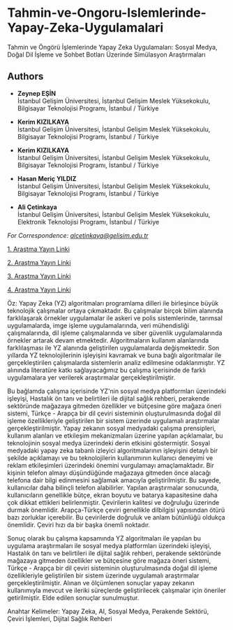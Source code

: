 # Tahmin-ve-Ongoru-Islemlerinde-Yapay-Zeka-Uygulamalari

Tahmin ve Öngörü İşlemlerinde Yapay Zeka Uygulamaları: Sosyal Medya, Doğal Dil İşleme ve Sohbet Botları Üzerinde Simülasyon Araştırmaları

## Authors

- **Zeynep EŞİN**  
  İstanbul Gelişim Üniversitesi, İstanbul Gelişim Meslek Yüksekokulu, Bilgisayar Teknolojisi Programı, İstanbul / Türkiye
  
- **Kerim KIZILKAYA**  
  İstanbul Gelişim Üniversitesi, İstanbul Gelişim Meslek Yüksekokulu, Bilgisayar Teknolojisi Programı, İstanbul / Türkiye

- **Kerim KIZILKAYA**  
  İstanbul Gelişim Üniversitesi, İstanbul Gelişim Meslek Yüksekokulu, Bilgisayar Teknolojisi Programı, İstanbul / Türkiye
  
- **Hasan Meriç YILDIZ**  
  İstanbul Gelişim Üniversitesi, İstanbul Gelişim Meslek Yüksekokulu, Bilgisayar Teknolojisi Programı, İstanbul / Türkiye

- **Ali Çetinkaya**  
  İstanbul Gelişim Üniversitesi, İstanbul Gelişim Meslek Yüksekokulu, Elektronik Teknolojisi Programı, İstanbul / Türkiye
  
*For Correspondence: alcetinkaya@gelisim.edu.tr*

[1. Araştma Yayın Linki](https://scholar.google.com.tr/citations?view_op=view_citation&hl=tr&user=XSEW-NcAAAAJ&sortby=pubdate&citation_for_view=XSEW-NcAAAAJ:7PzlFSSx8tAC)

[2. Araştma Yayın Linki](https://avesis.gelisim.edu.tr/yayin/b042e3b3-b6ab-471c-888e-f50b6ce1fae3/tahmin-ve-ongoru-islemlerinde-yapay-zeka-uygulamalari-sosyal-medya-dogal-dil-isleme-ve-sohbet-botlari-uzerinde-simulasyon-arastirmalari)

[3. Araştma Yayın Linki](https://www.researchgate.net/publication/379958684_TAHMIN_VE_ONGORU_ISLEMLERINDE_YAPAY_ZEKA_UYGULAMALARI_SOSYAL_MEDYA_DOGAL_DIL_ISLEME_VE_SOHBET_BOTLARI_UZERINDE_SIMULASYON_ARASTIRMALARI)

[4. Araştma Yayın Linki](https://www.instagram.com/p/C4k-F6mNcZb/)

Öz:
Yapay Zeka (YZ) algoritmaları programlama dilleri ile birleşince büyük teknolojik çalışmalar ortaya çıkmaktadır. Bu çalışmalar birçok bilim alanında farklılaşarak örnekler uygulamalar ile askeri ve polis sistemlerinde, tarımsal uygulamalarda, imge işleme uygulamalarında, veri mühendisliği çalışmalarında, dil işleme çalışmalarında ve siber güvenlik uygulamalarında örnekler artarak devam etmektedir. Algoritmaların kullanım alanlarında farklılaşması ile YZ alanında geliştirilen uygulamalarda değişmektedir. Son yıllarda YZ teknolojilerinin işleyişini kavramak ve buna bağlı algoritmalar ile gerçekleştirilen çalışmalarda sistemlerin analiz edilmesine odaklanmıştır. YZ alınında literatüre katkı sağlayacağımız bu çalışma içerisinde de farklı uygulamalara yer verilerek araştırmalar gerçekleştirilmiştir.

Bu bağlamda çalışma içerisinde YZ'nin sosyal medya platformları üzerindeki işleyişi, Hastalık ön tanı ve belirtileri ile dijital sağlık rehberi, perakende sektöründe mağazaya gitmeden özellikler ve bütçesine göre mağaza öneri sistemi, Türkçe - Arapça bir dil çeviri sisteminin oluşturulmasında doğal dil işleme özellikleriyle geliştirilen bir sistem üzerinde uygulamalı araştırmalar gerçekleştirilmiştir. Yapay zekanın sosyal medyadaki çalışma prensipleri, kullanım alanları ve etkileşim mekanizmaları üzerine yapılan açıklamalar, bu teknolojinin sosyal medya üzerindeki derin etkisini göstermiştir. Sosyal medyadaki yapay zeka tabanlı izleyici algoritmalarının işleyişini detaylı bir şekilde açıklamayı ve bu teknolojilerin kullanımının kullanıcı deneyimi ve reklam etkileşimleri üzerindeki önemini vurgulamayı amaçlamaktadır. Bir kişinin telefon almayı düşündüğünde mağazaya gitmeden önce alacağı telefona dair bilgi edinmesini sağlamak amacıyla geliştirilmiştir. Bu sayede, kullanıcılar daha bilinçli telefon alabilirler. Yapılan araştırmalar sonucunda, kullanıcıların genellikle bütçe, ekran boyutu ve batarya kapasitesine daha çok dikkat ettikleri belirlenmiştir. Çevirilerin kalitesi ve doğruluğu üzerinde durmak önemlidir. Arapça-Türkçe çeviri genellikle dilbilgisi yapısından ötürü bazı zorluklar içerebilir. Bu çevirilerde doğruluk ve anlam bütünlüğü oldukça önemlidir. Çeviri hızı da bir başka önemli noktadır.

Sonuç olarak bu çalışma kapsamında YZ algoritmaları ile yapılan bu uygulama araştırmaları ile sosyal medya platformları üzerindeki işleyişi, Hastalık ön tanı ve belirtileri ile dijital sağlık rehberi, perakende sektöründe mağazaya gitmeden özellikler ve bütçesine göre mağaza öneri sistemi, Türkçe - Arapça bir dil çeviri sisteminin oluşturulmasında doğal dil işleme özellikleriyle geliştirilen bir sistem üzerinde uygulamalı araştırmalar gerçekleştirilmiştir. Alınan ve ölçümlenen sonuçlar yapay zekanın kullanımıyla mevcut ve ileriki süreçlerde geliştirilecek çalışmalar için öneriler getirilmiştir. Elde edilen sonuçlar sunulmuştur.

Anahtar Kelimeler: Yapay Zeka, AI, Sosyal Medya, Perakende Sektörü, Çeviri İşlemleri, Dijital Sağlık Rehberi 
